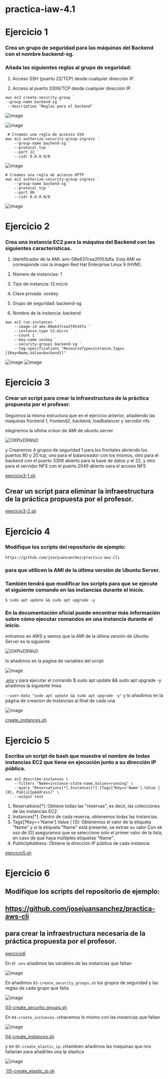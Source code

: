 # practica-iaw-4.1

# Ejercicio 1
### Crea un grupo de seguridad para las máquinas del Backend con el nombre backend-sg.

### Añada las siguientes reglas al grupo de seguridad:

1. Acceso SSH (puerto 22/TCP) desde cualquier dirección IP.

2. Acceso al puerto 3306/TCP desde cualquier dirección IP.

````
aws ec2 create-security-group `
--group-name backend-sg `
 --description "Reglas para el backend"
````
![image](https://github.com/user-attachments/assets/2c0b2764-4870-4862-83d1-e41efbf145e4)

![image](https://github.com/user-attachments/assets/dd746d36-e29b-4d3e-8d57-aefbb1460561)


````
 # Creamos una regla de accesso SSH
aws ec2 authorize-security-group-ingress `
    --group-name backend-sg `
    --protocol tcp `
    --port 22 `
    --cidr 0.0.0.0/0
````
![image](https://github.com/user-attachments/assets/541748b6-2a90-458c-93ff-c6c79ecd54eb)


````
# Creamos una regla de accesso HTTP
aws ec2 authorize-security-group-ingress `
    --group-name backend-sg `
    --protocol tcp `
    --port 80 `
    --cidr 0.0.0.0/0
 ````
![image](https://github.com/user-attachments/assets/8473fc3d-9895-4998-9f6a-ef251716165a)




# Ejercicio 2
### Crea una instancia EC2 para la máquina del Backend con las siguientes características.

1. Identificador de la AMI: ami-08e637cea2f053dfa. Esta AMI se corresponde con la imagen Red Hat Enterprise Linux 9 (HVM).

2. Número de instancias: 1

3. Tipo de instancia: t2.micro

4. Clave privada: vockey

5. Grupo de seguridad: backend-sg

6. Nombre de la instancia: backend

````
aws ec2 run-instances `
    --image-id ami-08e637cea2f053dfa `
    --instance-type t2.micro `
    --count 1 `
    --key-name vockey `
    --security-groups backend-sg `
    --tag-specifications "ResourceType=instance,Tags=[{Key=Name,Value=backend}]"
````

![image](https://github.com/user-attachments/assets/480e8968-b1e6-4adf-bc96-36dcb800f783)
![image](https://github.com/user-attachments/assets/7b43b4a5-55f8-442e-98bf-ae322125dc4c)


# Ejercicio 3

### Crear un script para crear la infraestructura de la práctica propuesta por el profesor.
Seguimos la misma estructura que en el ejercicio anterior, añadiendo las maquinas frontend 1, frontend2, backend, loadbalancer 
y servidor nfs

elegiremos la ultima vrsion de AMI de ubuntu server 

![OXPlxD9WsD](https://github.com/user-attachments/assets/39d7ccb5-7c64-4778-90ed-fa69a5afca7d)

y Crearemos 4 grupos de seguridad 1 para los frontales abriendo los puertos 80 y 20 tcp, uno para el balanceador con los mismos, otro para el backend con el puerto 3306 abierto para la base de datos y el 22, y otro para el servidor NFS con el puerto 2049 abierto oara el acceso NFS 

[ejercicio3-1.sh](https://github.com/marinaferb92/practica-iaw-4.1/blob/a13c6ded80765bd52f2cb4efeb29d4f63b50a080/ejercicio3-1.sh)

## Crear un script para eliminar la infraestructura de la práctica propuesta por el profesor.
[ejercicio3-2.sh
](https://github.com/marinaferb92/practica-iaw-4.1/blob/a13c6ded80765bd52f2cb4efeb29d4f63b50a080/ejercicio3-2.sh)


# Ejercicio 4
### Modifique los scripts del repositorio de ejemplo:

`https://github.com/josejuansanchez/practica-aws-cli`

### para que utilicen la AMI de la última versión de Ubuntu Server.

### También tendrá que modificar los scripts para que se ejecute el siguiente comando en las instancias durante el inicio.

`$ sudo apt update && sudo apt upgrade -y`

### En la documentación oficial puede encontrar más información sobre cómo ejecutar comandos en una instancia durante el inicio.

entramos en AWS y vemos que la AMI de la última versión de Ubuntu Server es la siguiente

![OXPlxD9WsD](https://github.com/user-attachments/assets/39d7ccb5-7c64-4778-90ed-fa69a5afca7d)

lo añadimos en la pagina de variables del script 

![image](https://github.com/user-attachments/assets/6e3a86ef-6e60-4a4c-b1c5-e59147582496)

[.env](https://github.com/marinaferb92/practica-iaw-4.1/blob/a13c6ded80765bd52f2cb4efeb29d4f63b50a080/ejercicio4/.env)
y para ejecutar el comando $ sudo apt update && sudo apt upgrade -y añadimos la siguiente linea

````--user-data "sudo apt update && sudo apt upgrade -y"````
y lo añadimos en la página de creacion de instancias al final de cada una 

![image](https://github.com/user-attachments/assets/bef53619-fb5a-49c8-96d5-a54b2109e0cd)

[create_instances.sh](https://github.com/marinaferb92/practica-iaw-4.1/blob/a13c6ded80765bd52f2cb4efeb29d4f63b50a080/ejercicio4/04-create_instances.sh)

# Ejercicio 5
### Escriba un script de bash que muestre el nombre de todas instancias EC2 que tiene en ejecución junto a su dirección IP pública.

```
aws ec2 describe-instances \
    --filters "Name=instance-state-name,Values=running" \
    --query "Reservations[*].Instances[*].[Tags[?Key=='Name'].Value | [0], PublicIpAddress]" \
    --output text
````
1. Reservations[*]: Obtiene todas las "reservas", es decir, las colecciones de las instancias EC2.
2. Instances[*]: Dentro de cada reserva, obtenemos todas las instancias.
3. Tags[?Key=='Name'].Value | [0]: Obtenemos el valor de la etiqueta "Name" y si la etiqueta "Name" está presente, se extrae su valor Con ek uso de [0] aseguramos que se seleccione solo el primer valor de la lista, en caso de que haya múltiples etiquetas "Name".
4. PublicIpAddress: Obtiene la dirección IP pública de cada instancia

[ejercicio5.sh](https://github.com/marinaferb92/practica-iaw-4.1/blob/a13c6ded80765bd52f2cb4efeb29d4f63b50a080/ejercicio5.sh)


# Ejercicio 6
## Modifique los scripts del repositorio de ejemplo:

## https://github.com/josejuansanchez/practica-aws-cli
## para crear la infraestructura necesaria de la práctica propuesta por el profesor.

[ejercicio6](https://github.com/marinaferb92/practica-iaw-4.1/tree/a13c6ded80765bd52f2cb4efeb29d4f63b50a080/ejercicio6)

En el `.env` añadimos las variables de las instancias que faltan 

![image](https://github.com/user-attachments/assets/ecc60dab-1633-43eb-8b75-9dd575ae6863)

En añadimos `03-create_security_groups.sh` los grupos de seguridad y las reglas de cada grupo que falta 

![image](https://github.com/user-attachments/assets/db014bd6-6258-4c1e-aa28-553f711096ab)

[03-create_security_groups.sh](https://github.com/marinaferb92/practica-iaw-4.1/blob/26d65de41ead5183af75880ac32322e654cd85cb/ejercicio6/03-create_security_groups.sh)

En `04-create_instances.sh`hacemos lo mismo con las instancias que faltan 

![image](https://github.com/user-attachments/assets/2d4a2549-c275-45b6-a2d7-dfe334192856)

[04-create_instances.sh](https://github.com/marinaferb92/practica-iaw-4.1/blob/26d65de41ead5183af75880ac32322e654cd85cb/ejercicio6/04-create_instances.sh)

y en `05-create_elastic_ip.sh`tambien añadimos las maquinas que nos faltarian para añadirles una Ip elastica

![image](https://github.com/user-attachments/assets/cd5791ac-a8a6-4ec6-8d4b-2ac1c9c41eee)

[`05-create_elastic_ip.sh](https://github.com/marinaferb92/practica-iaw-4.1/blob/26d65de41ead5183af75880ac32322e654cd85cb/ejercicio6/05-create_elastic_ip.sh)
